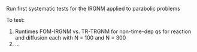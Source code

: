 Run first systematic tests for the IRGNM applied to parabolic problems

To test:
1. Runtimes FOM-IRGNM vs. TR-TRGNM for non-time-dep qs for reaction and diffusion each with N = 100 and N = 300
2. ...
